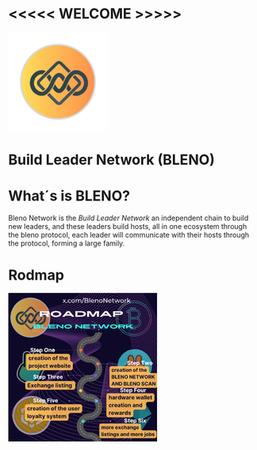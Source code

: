 # <<<<< WELCOME >>>>>                                           
<img src='logo.png' width='200' height='200'  alt="Project's logo" />

# Build Leader Network (BLENO)

# What´s is BLENO?

Bleno Network is the *Build Leader Network* an independent chain to build new leaders,
and these leaders build hosts, all in one ecosystem through the bleno protocol, 
each leader will communicate with their hosts through the protocol, 
forming a large family.

# Rodmap

<img src='rdmp.png' width='300' height='300'  alt="Project's logo" />
